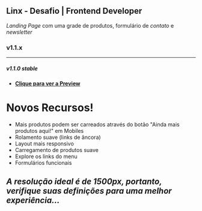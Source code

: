 ## Linx - Desafio | Frontend Developer

  _Landing Page_ com uma grade de produtos, formulário de _contato_ e _newsletter_

### v1.1.x
------------
##### v1.1.0 stable
- **[Clique para ver a Preview](https://alessondejesus.github.io/linx-test-dsn/  "Clique Aqui")**

# Novos Recursos!

  - Mais produtos podem ser carreados através do botão "Ainda mais produtos aqui!" em Mobiles
  - Rolamento suave (links de âncora)
  - Layout mais responsivo
  - Carregamento de produtos suave
  - Explore os links do menu
  - Formulários funcionais 

_A resolução ideal é de 1500px, portanto, verifique suas definições para uma melhor experiência..._
------------
